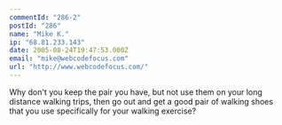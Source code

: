 ```yaml
---
commentId: "286-2"
postId: "286"
name: "Mike K."
ip: "68.81.233.143"
date: 2005-08-24T19:47:53.000Z
email: "mike@webcodefocus.com"
url: "http://www.webcodefocus.com/"
---
```

<p>Why don't you keep the pair you have, but not use them on your long distance walking trips, then go out and get a good pair of walking shoes that you use specifically for your walking exercise?</p>
